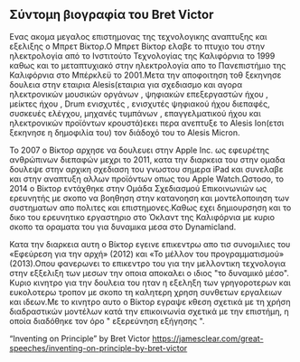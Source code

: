 ## Σύντομη βιογραφία του Bret Victor

Ενας ακομα μεγαλος επιστημονας της τεχνολογικης αναπτυξης και εξελιξης  ο Μπρετ Βίκτορ.Ο Μπρετ Βίκτορ ελαβε το πτυχιο του στην ηλεκτρολογία από το Ινστιτούτο Τεχνολογίας
της Καλιφόρνια το 1999 καθως και το μεταπτυχιακό στην ηλεκτρολογία απο το Πανεπιστήμιο της Καλιφόρνια στο Μπέρκλεϋ  το 2001.Μετα την αποφοιτηση τοθ ξεκηνησε δουλεια στην εταιρια 
 Alesis(εταιρια για σχεδιασμο και αγορα  ηλεκτρονικών μουσικών οργάνων , ψηφιακών επεξεργαστών ήχου , μείκτες ήχου , Drum ενισχυτές , ενισχυτές ψηφιακού ήχου διεπαφές, 
 συσκευές ελέγχου, μηχανές τυμπάνων , επαγγελματικού ήχου και ηλεκτρονικών προϊόντων κρουστά)εκει περα ανεπτυξε το  Alesis Ion(ετσι ξεκηνησε η δημοφιλία του) τον διάδοχό του
 το Alesis Micron. 
 
Το 2007 ο Βίκτορ αρχησε να δουλευει στην Apple Inc. ως εφευρέτης ανθρώπινων διεπαφών μεχρι το 2011, κατα την διαρκεια του στην ομαδα δουλεψε στην αρχικη σχεδιαση του γνωστου σημερα
 iPad  και συνελαβε και στην αναπτυξη αλλων προϊόντων οπως του Apple Watch.Ωστοσο, το 2014 ο Βίκτορ εντάχθηκε στην Ομάδα Σχεδιασμού Επικοινωνιών ως ερευνητής με σκοπο να βοηθηση
 στην κατανοηση και μοντελοποιηση των συστηματων απο πολιτες και επιστημονες.Καθως εχει δημιουρσηση και το δικο του ερευνητικο εργαστηριο στο Όκλαντ της Καλιφόρνια με κυριο σκοπο
 τα οραματα του για δυναμικα μεσα στο Dynamicland.
 
 Κατα την διαρκεια αυτη ο Βίκτορ εγεινε επικεντρω απο τισ συνομιλιες του «Εφεύρεση για την αρχή» (2012) και «Το μέλλον του προγραμματισμού» (2013).Οπου φανερωνει το επικεντρο του 
 για την μελλοντικη τεχνολογια στην εξξελιξη των μεσων την οποια αποκαλει ο ιδιος "το δυναμικό μέσο". Κυριο κινητρο για την δουλεια του ηταν η εξεληξη των γρηγοροτερων και ευκολοτερω
 τροπον με σκοπο τη καλητερη χρηση συνθετων εργαλειων και ιδεων.Με το κινητρο αυτο ο Βίκτορ εγραψε κθεση σχετικά με τη χρήση διαδραστικών μοντέλων κατά την επικοινωνία σχετικά με την
 επιστήμη, η οποία διαδόθηκε τον όρο " εξερεύνηση εξήγησης ".
 
“Inventing on Principle”
by Bret Victor https://jamesclear.com/great-speeches/inventing-on-principle-by-bret-victor
